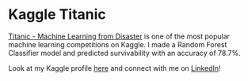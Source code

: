 # Kaggle Titanic

[Titanic - Machine Learning from Disaster](https://www.kaggle.com/c/titanic) is one of the most popular machine learning competitions on Kaggle. I made a Random Forest Classifier model and predicted survivability with an accuracy of 78.7%.

Look at my Kaggle profile [here](https://www.kaggle.com/serencha) and connect with me on [LinkedIn](https://www.linkedin.com/in/serenachang1/)!

